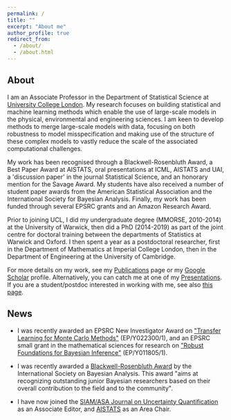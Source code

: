 ```yaml
---
permalink: /
title: ""
excerpt: "About me"
author_profile: true
redirect_from: 
  - /about/
  - /about.html
---
```


## About

I am an Associate Professor in the Department of Statistical Science at [University College London](https://www.ucl.ac.uk/statistics/). My research focuses on building statistical and machine learning methods which enable the use of large-scale models in the physical, environmental and engineering sciences. I am keen to develop methods to merge large-scale models with data, focusing on both robustness to model misspecification and making use of the structure of these complex models to vastly reduce the scale of the associated computational challenges. 

My work has been recognised through a Blackwell-Rosenbluth Award, a Best Paper Award at AISTATS, oral presentations at ICML, AISTATS and UAI, a 'discussion paper' in the journal Statistical Science, and an honorary mention for the Savage Award. My students have also received a number of student paper awards from the American Statistical Association and the International Society for Bayesian Analysis. Finally, my work has been funded through several EPSRC grants and an Amazon Research Award.

Prior to joining UCL, I did my undergraduate degree (MMORSE, 2010-2014) at the University of Warwick, then did a PhD (2014-2019) as part of the joint centre for doctoral training between the departments of Statistics at Warwick and Oxford. I then spent a year as a postdoctoral researcher, first in the Department of Mathematics at Imperial College London, then in the Department of Engineering at the University of Cambridge.

For more details on my work, see my [Publications](https://fxbriol.github.io/publications/) page or my [Google Scholar](https://scholar.google.co.uk/citations?user=yLBYtAwAAAAJ&hl=en) profile. Alternatively, you can catch me at one of my [Presentations](https://fxbriol.github.io/presentations/). If you are a student/postdoc interested in working with me, see also [this page](https://fxbriol.github.io/supervision/).


## News

* I was recently awarded an EPSRC New Investigator Award on ["Transfer Learning for Monte Carlo Methods"](https://gow.epsrc.ukri.org/NGBOViewGrant.aspx?GrantRef=EP/Y022300/1) (EP/Y022300/1), and an EPSRC small grant in the mathematical sciences for research on ["Robust Foundations for Bayesian Inference"](https://gow.epsrc.ukri.org/NGBOViewGrant.aspx?GrantRef=EP/Y011805/1) (EP/Y011805/1).
  
* I was recently awarded a [Blackwell-Rosenbluth Award](https://j-isba.github.io/blackwell-rosenbluth.html) by the International Society on Bayesian Analysis. This award "aims at recognizing outstanding junior Bayesian researchers based on their overall contribution to the field and to the community".

* I have now joined the [SIAM/ASA Journal on Uncertainty Quantification](https://www.siam.org/publications/journals/siam-asa-journal-on-uncertainty-quantification-juq) as an Associate Editor, and [AISTATS](http://aistats.org/aistats2024/index.html) as an Area Chair.



